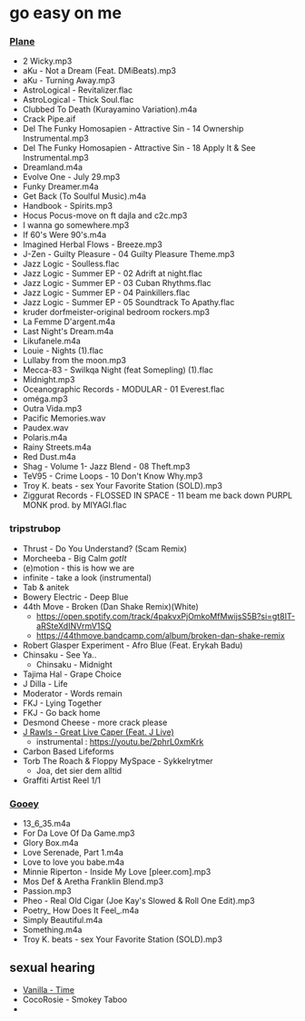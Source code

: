 # go easy on me

### [Plane](https://drive.google.com/open?id=1U1OtMf47uztnqKmGv6_oAqDlcAh-EKvw)
- 2 Wicky.mp3
- aKu - Not a Dream (Feat. DMiBeats).mp3
- aKu - Turning Away.mp3
- AstroLogical - Revitalizer.flac
- AstroLogical - Thick Soul.flac
- Clubbed To Death (Kurayamino Variation).m4a
- Crack Pipe.aif
- Del The Funky Homosapien - Attractive Sin - 14 Ownership Instrumental.mp3
- Del The Funky Homosapien - Attractive Sin - 18 Apply It & See Instrumental.mp3
- Dreamland.m4a
- Evolve One - July 29.mp3
- Funky Dreamer.m4a
- Get Back (To Soulful Music).m4a
- Handbook - Spirits.mp3
- Hocus Pocus-move on ft dajla and c2c.mp3
- I wanna go somewhere.mp3
- If 60's Were 90's.m4a
- Imagined Herbal Flows - Breeze.mp3
- J-Zen - Guilty Pleasure - 04 Guilty Pleasure Theme.mp3
- Jazz Logic - Soulless.flac
- Jazz Logic - Summer EP - 02 Adrift at night.flac
- Jazz Logic - Summer EP - 03 Cuban Rhythms.flac
- Jazz Logic - Summer EP - 04 Painkillers.flac
- Jazz Logic - Summer EP - 05 Soundtrack To Apathy.flac
- kruder  dorfmeister-original bedroom rockers.mp3
- La Femme D'argent.m4a
- Last Night's Dream.m4a
- Likufanele.m4a
- Louie - Nights (1).flac
- Lullaby from the moon.mp3
- Mecca-83 - Swilkqa Night (feat Somepling) (1).flac
- Midnight.mp3
- Oceanographic Records - MODULAR - 01 Everest.flac
- oméga.mp3
- Outra Vida.mp3
- Pacific Memories.wav
- Paudex.wav
- Polaris.m4a
- Rainy Streets.m4a
- Red Dust.m4a
- Shag - Volume 1- Jazz Blend - 08 Theft.mp3
- TeV95 - Crime Loops - 10 Don't Know Why.mp3
- Troy K. beats - sex Your Favorite Station (SOLD).mp3
- Ziggurat Records - FLOSSED IN SPACE - 11 beam me back down PURPL MONK prod. by MIYAGI.flac


### tripstrubop
- Thrust - Do You Understand? (Scam Remix)
- Morcheeba - Big Calm _gotIt_
- (e)motion - this is how we are
- infinite - take a look (instrumental)
- Tab & anitek
- Bowery Electric - Deep Blue
- 44th Move - Broken (Dan Shake Remix)(White) 
	- https://open.spotify.com/track/4pakvxPjOmkoMfMwijsS5B?si=gt8IT-aRSteXdINVrmV1SQ
	 - https://44thmove.bandcamp.com/album/broken-dan-shake-remix
- Robert Glasper Experiment - Afro Blue (Feat. Erykah Badu)
- Chinsaku - See Ya..
	- Chinsaku - Midnight
- Tajima Hal - Grape Choice
- J Dilla - Life
- Moderator - Words remain
- FKJ - Lying Together
- FKJ - Go back home
- Desmond Cheese - more crack please
- [J Rawls - Great Live Caper (Feat. J Live)](https://youtu.be/qCvLtXmM-Ks)
	- instrumental : https://youtu.be/2phrL0xmKrk
- Carbon Based Lifeforms
- Torb The Roach & Floppy MySpace - Sykkelrytmer
	- Joa, det sier dem alltid
- Graffiti Artist Reel 1/1


### [Gooey](https://drive.google.com/open?id=1c-jD0-okdERP_dWAB2BmtCDx4jg1qU9W)
- 13_6_35.m4a
- For Da Love Of Da Game.mp3
- Glory Box.m4a
- Love Serenade, Part 1.m4a
- Love to love you babe.m4a
- Minnie Riperton - Inside My Love [pleer.com].mp3
- Mos Def & Aretha Franklin Blend.mp3
- Passion.mp3
- Pheo - Real Old Cigar (Joe Kay's Slowed & Roll One Edit).mp3
- Poetry_ How Does It Feel_.m4a
- Simply Beautiful.m4a
- Something.m4a
- Troy K. beats - sex Your Favorite Station (SOLD).mp3

## sexual hearing
- [Vanilla - Time](https://youtu.be/W7xT-uWFafI)
- CocoRosie - Smokey Taboo
- 